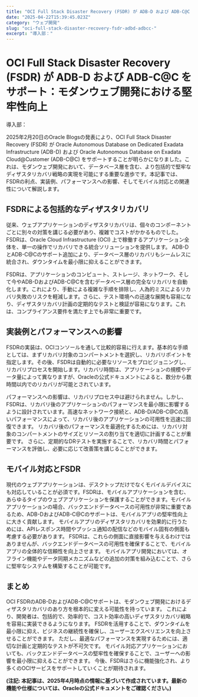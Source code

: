 ```yaml
---
title: "OCI Full Stack Disaster Recovery (FSDR) が ADB-D および ADB-C@C をサポート：モダンウェブ開発における堅牢性向上"
date: "2025-04-22T15:39:45.023Z"
category: "ウェブ開発"
slug: "oci-full-stack-disaster-recovery-fsdr-adbd-adbcc-"
excerpt: "導入部："
---
```


# OCI Full Stack Disaster Recovery (FSDR) が ADB-D および ADB-C@C をサポート：モダンウェブ開発における堅牢性向上

導入部：

2025年2月20日のOracle Blogsの発表により、OCI Full Stack Disaster Recovery (FSDR) が Oracle Autonomous Database on Dedicated Exadata Infrastructure (ADB-D) および Oracle Autonomous Database on Exadata Cloud@Customer (ADB-C@C) をサポートすることが明らかになりました。これは、モダンウェブ開発において、データベース層を含む、より包括的で堅牢なディザスタリカバリ戦略の実現を可能にする重要な進歩です。本記事では、FSDRの利点、実装例、パフォーマンスへの影響、そしてモバイル対応との関連性について解説します。


## FSDRによる包括的なディザスタリカバリ

従来、ウェブアプリケーションのディザスタリカバリは、個々のコンポーネントごとに別々の対策を講じる必要があり、複雑でコストがかかるものでした。FSDRは、Oracle Cloud Infrastructure (OCI) 上で稼働するアプリケーション全体を、単一の操作でリカバリできる統合ソリューションを提供します。  ADB-DとADB-C@Cのサポート追加により、データベース層のリカバリもシームレスに統合され、ダウンタイムを最小限に抑えることができます。

FSDRは、アプリケーションのコンピュート、ストレージ、ネットワーク、そして今やADB-DおよびADB-C@Cを含むデータベース層の完全なリカバリを自動化します。これにより、手動による複雑な手順を排除し、人為的ミスによるリカバリ失敗のリスクを軽減します。さらに、テスト環境への迅速な展開も容易になり、ディザスタリカバリ計画の定期的なテストと検証が容易になります。これは、コンプライアンス要件を満たす上でも非常に重要です。


## 実装例とパフォーマンスへの影響

FSDRの実装は、OCIコンソールを通して比較的容易に行えます。基本的な手順としては、まずリカバリ対象のコンパートメントを選択し、リカバリポイントを指定します。その後、FSDRは自動的に必要なリソースをプロビジョニングし、リカバリプロセスを開始します。リカバリ時間は、アプリケーションの規模やデータ量によって異なりますが、Oracleの公式ドキュメントによると、数分から数時間以内でのリカバリが可能とされています。

パフォーマンスへの影響は、リカバリプロセス中は避けられません。しかし、FSDRは、リカバリ後のアプリケーションのパフォーマンスを最小限に影響するように設計されています。高速なネットワーク接続と、ADB-D/ADB-C@Cの高いパフォーマンスによって、リカバリ後のアプリケーションの可用性を迅速に回復できます。  リカバリ後のパフォーマンスを最適化するためには、リカバリ対象のコンパートメントのサイズとリソースの割り当てを適切に計画することが重要です。  さらに、定期的なDRテストを実施することで、リカバリ時間とパフォーマンスを評価し、必要に応じて改善策を講じることができます。


## モバイル対応とFSDR

現代のウェブアプリケーションは、デスクトップだけでなくモバイルデバイスにも対応していることが必須です。FSDRは、モバイルアプリケーションを含む、あらゆるタイプのウェブアプリケーションを保護することができます。モバイルアプリケーションの場合、バックエンドデータベースの可用性が非常に重要であるため、ADB-DおよびADB-C@Cのサポートは、モバイルアプリの堅牢性向上に大きく貢献します。  モバイルアプリのディザスタリカバリを効果的に行うためには、APIレスポンス時間やプッシュ通知の配信などのモバイル固有の側面も考慮する必要があります。  FSDRは、これらの側面に直接影響を与えるわけではありませんが、バックエンドデータベースの可用性を確保することで、モバイルアプリの全体的な信頼性を向上させます。  モバイルアプリ開発においては、オフライン機能やデータ同期メカニズムなどの追加の対策を組み込むことで、さらに堅牢なシステムを構築することが可能です。


## まとめ

OCI FSDRのADB-DおよびADB-C@Cサポートは、モダンウェブ開発におけるディザスタリカバリのあり方を根本的に変える可能性を持っています。  これにより、開発者は、包括的で、効率的で、コスト効率の高いディザスタリカバリ戦略を容易に実装できるようになります。  FSDRを活用することで、ダウンタイムを最小限に抑え、ビジネスの継続性を確保し、ユーザーエクスペリエンスを向上させることができます。  ただし、最適なパフォーマンスを実現するためには、適切な計画と定期的なテストが不可欠です。  モバイル対応アプリケーションにおいても、バックエンドデータベースの堅牢性を確保することで、ユーザーへの影響を最小限に抑えることができます。  今後、FSDRはさらに機能強化され、より多くのOCIサービスをサポートしていくことが期待されます。


**(注記: 本記事は、2025年4月時点の情報に基づいて作成されています。最新の機能や仕様については、Oracleの公式ドキュメントをご確認ください。)**
